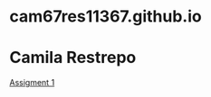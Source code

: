 # cam67res11367.github.io
<h1>Camila Restrepo</h1>
<a href="/basic-web-desing-camila-restrepo/medellin-la-estrella-challenge-basic-web-desing.html" target="blank"> Assigment 1</a>
